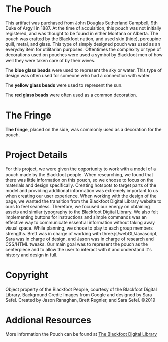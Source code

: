 # The Pouch
This artifact was purchased from John Douglas Sutherland Campbell, 9th Duke of Argyll in 1887. At the time of acquisition, this pouch was not initially registered, and was thought to be found in either Montana or Alberta. The pouch was crafted by the Blackfoot nation, and used skin (hide), porcupine quill, metal, and glass. This type of simply designed pouch was used as an everyday item for utilitarian purposes. Oftentimes the complexity or type of decorations used on pouches were used a symbol by Blackfoot men of how well they were taken care of by their wives.

The **blue glass beads** were used to represent the sky or water. This type of design was often used for someone who had a connection with water.

The **yellow glass beads** were used to represent the sun.

The **red glass beads** were often used as a common decoration.

# The Fringe
**The fringe**, placed on the side, was commonly used as a decoration for the pouch.

# Project Details #
For this project, we were given the opportunity to work with a model of a pouch made by the Blackfoot people. When researching, we found that there was little information on this pouch, so we choose to focus on the materials and design specifically. Creating hotspots to target parts of the model and providing additional information was extremely important to us when creating our user experience. When working with the design of the page, we wanted the transition from the Blackfoot Digital Library website to ours to feel seamless. Therefore, we focused our energy on obtaining assets and similar typography to the Blackfoot Digital Library. We also felt implementing buttons for instructions and simple commands was an effective way to communicate essential information without taking away visual space. While planning, we chose to play to each group members strengths. Brett was in charge of working with three.js/webGL/Javascript, Sara was in charge of design, and Jason was in charge of research and CSS/HTML tweaks.
Our main goal was to represent the pouch as the centerpiece and to allow the user to interact with it and understand it's history and design in full.  

# Copyright # 
Object property of the Blackfoot People, courtesy of the Blackfoot Digital Library. Background Credit: Images from Google and designed by Sara Sefel. Created by Jason Ranaghan, Brett Regnier, and Sara Sefel. &copy;2019

# Addional Resources #
More information the Pouch can be found at [The Blackfoot Digital Library](https://www.blackfootdigitallibrary.com/digital/collection/bdl/id/2109/rec/1)
